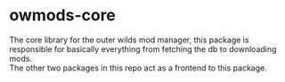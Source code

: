 # owmods-core

The core library for the outer wilds mod manager, this package is responsible for basically everything from fetching the db to downloading mods.  
The other two packages in this repo act as a frontend to this package.
